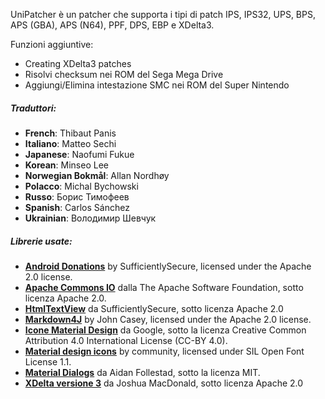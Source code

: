 UniPatcher è un patcher che supporta i tipi di patch IPS, IPS32, UPS, BPS, APS (GBA), APS (N64), PPF, DPS, EBP e XDelta3.

Funzioni aggiuntive:

- Creating XDelta3 patches
- Risolvi checksum nei ROM del Sega Mega Drive
- Aggiungi/Elimina intestazione SMC nei ROM del Super Nintendo

##### Traduttori:

- **French**: Thibaut Panis
- **Italiano**: Matteo Sechi
- **Japanese**: Naofumi Fukue
- **Korean**: Minseo Lee
- **Norwegian Bokmål**: Allan Nordhøy
- **Polacco**: Michal Bychowski
- **Russo**: Борис Тимофеев
- **Spanish**: Carlos Sánchez
- **Ukrainian**: Володимир Шевчук

##### Librerie usate:

- [**Android Donations**](https://github.com/SufficientlySecure/donations) by SufficientlySecure, licensed under the Apache 2.0 license.
- [**Apache Commons IO**](https://commons.apache.org/proper/commons-io/) dalla The Apache Software Foundation, sotto licenza Apache 2.0.
- [**HtmlTextView**](https://github.com/SufficientlySecure/html-textview) da SufficientlySecure, sotto licenza Apache 2.0
- [**Markdown4J**](https://github.com/jdcasey/markdown4j) by John Casey, licensed under the Apache 2.0 license.
- [**Icone Material Design**](https://github.com/google/material-design-icons) da Google, sotto la licenza Creative Common Attribution 4.0 International License (CC-BY 4.0).
- [**Material design icons**](https://materialdesignicons.com) by community, licensed under SIL Open Font License 1.1.
- [**Material Dialogs**](https://github.com/afollestad/material-dialogs) da Aidan Follestad, sotto la licenza MIT.
- [**XDelta versione 3**](https://github.com/jmacd/xdelta) da Joshua MacDonald, sotto licenza Apache 2.0